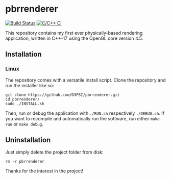 # pbrrenderer

[![Build Status](https://travis-ci.com/D3PSI/pbrrenderer.svg?branch=master)](https://travis-ci.com/D3PSI/pbrrenderer)
[![C/C++ CI](https://github.com/D3PSI/pbrrenderer/workflows/C/C++%20CI/badge.svg)](https://github.com/D3PSI/pbrrenderer/actions?query=workflow%3A"C/C+++CI")

This repository contains my first ever physically-based rendering application, 
written in C++-17 using the OpenGL core version 4.5.  

## Installation

### Linux

The repository comes with a versatile install script. Clone the repository and run the installer like so:

    git clone https://github.com/D3PSI/pbrrenderer.git
    cd pbrrenderer/
    sudo ./INSTALL.sh

Then, run or debug the application with `./RUN.sh` respectively `./DEBUG.sh`. If you want to recompile and 
automatically run the software, run either `make run` or `make debug`.

## Uninstallation

Just simply delete the project folder from disk:

    rm -r pbrrenderer

Thanks for the interest in the project!